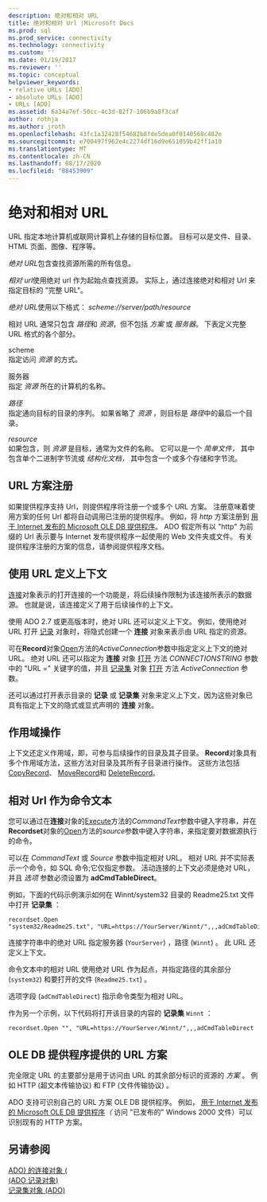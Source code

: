 ```yaml
---
description: 绝对和相对 URL
title: 绝对和相对 Url |Microsoft Docs
ms.prod: sql
ms.prod_service: connectivity
ms.technology: connectivity
ms.custom: ''
ms.date: 01/19/2017
ms.reviewer: ''
ms.topic: conceptual
helpviewer_keywords:
- relative URLs [ADO]
- absolute URLs [ADO]
- URLs [ADO]
ms.assetid: 6a34a7ef-50cc-4c3d-82f7-106b9a8f3caf
author: rothja
ms.author: jroth
ms.openlocfilehash: 43fc1a32428f54682b8fde5dea0f0140568c482e
ms.sourcegitcommit: e700497f962e4c2274df16d9e651059b42ff1a10
ms.translationtype: MT
ms.contentlocale: zh-CN
ms.lasthandoff: 08/17/2020
ms.locfileid: "88453909"
---
```

# <a name="absolute-and-relative-urls"></a>绝对和相对 URL
URL 指定本地计算机或联网计算机上存储的目标位置。 目标可以是文件、目录、HTML 页面、图像、程序等。  
  
 *绝对 URL*包含查找资源所需的所有信息。  
  
 *相对 url*使用绝对 url 作为起始点查找资源。 实际上，通过连接绝对和相对 Url 来指定目标的 "完整 URL"。  
  
 *绝对 URL*使用以下格式： *scheme://server/path/resource*  
  
 相对 URL 通常只包含 *路径*和 *资源*，但不包括 *方案* 或 *服务器*。 下表定义完整 URL 格式的各个部分。  
  
 scheme  
 指定访问 *资源* 的方式。  
  
 服务器  
 指定 *资源* 所在的计算机的名称。  
  
 *路径*  
 指定通向目标的目录的序列。 如果省略了 *资源* ，则目标是 *路径*中的最后一个目录。  
  
 *resource*  
 如果包含，则 *资源* 是目标，通常为文件的名称。 它可以是一个 *简单文件，* 其中包含单个二进制字节流或 *结构化文档，* 其中包含一个或多个存储和字节流。  
  
## <a name="url-scheme-registration"></a>URL 方案注册  
 如果提供程序支持 Url，则提供程序将注册一个或多个 URL 方案。 注册意味着使用方案的任何 Url 都将自动调用已注册的提供程序。 例如，将 *http* 方案注册到 [用于 Internet 发布的 Microsoft OLE DB 提供程序](../../../ado/guide/appendixes/microsoft-ole-db-provider-for-internet-publishing.md)。 ADO 假定所有以 "http" 为前缀的 Url 表示要与 Internet 发布提供程序一起使用的 Web 文件夹或文件。 有关提供程序注册的方案的信息，请参阅提供程序文档。  
  
## <a name="defining-context-with-a-url"></a>使用 URL 定义上下文  
 [连接](../../../ado/reference/ado-api/connection-object-ado.md)对象表示的打开连接的一个功能是，将后续操作限制为该连接所表示的数据源。 也就是说，该连接定义了用于后续操作的上下文。  
  
 使用 ADO 2.7 或更高版本时，绝对 URL 还可以定义上下文。 例如，使用绝对 URL 打开 [记录](../../../ado/reference/ado-api/record-object-ado.md) 对象时，将隐式创建一个 **连接** 对象来表示由 URL 指定的资源。  
  
 可在**Record**对象[Open](../../../ado/reference/ado-api/open-method-ado-record.md)方法的*ActiveConnection*参数中指定定义上下文的绝对 URL。 绝对 URL 还可以指定为 **连接** 对象 [打开](../../../ado/reference/ado-api/open-method-ado-connection.md) 方法 *CONNECTIONSTRING* 参数中的 "URL =" 关键字的值，并且 [记录集](../../../ado/reference/ado-api/recordset-object-ado.md) 对象 [打开](../../../ado/reference/ado-api/open-method-ado-recordset.md) 方法 *ActiveConnection* 参数。  
  
 还可以通过打开表示目录的 **记录** 或 **记录集** 对象来定义上下文，因为这些对象已具有指定上下文的隐式或显式声明的 **连接** 对象。  
  
## <a name="scoped-operations"></a>作用域操作  
 上下文还定义作用域，即，可参与后续操作的目录及其子目录。 **Record**对象具有多个作用域方法，这些方法对目录及其所有子目录进行操作。 这些方法包括 [CopyRecord](../../../ado/reference/ado-api/copyrecord-method-ado.md)、 [MoveRecord](../../../ado/reference/ado-api/moverecord-method-ado.md)和 [DeleteRecord](../../../ado/reference/ado-api/deleterecord-method-ado.md)。  
  
## <a name="relative-urls-as-command-text"></a>相对 Url 作为命令文本  
 您可以通过在**连接**对象的[Execute](../../../ado/reference/ado-api/execute-method-ado-connection.md)方法的*CommandText*参数中键入字符串，并在**Recordset**对象的[Open](../../../ado/reference/ado-api/open-method-ado-recordset.md)方法的*source*参数中键入字符串，来指定要对数据源执行的命令。  
  
 可以在 *CommandText* 或 *Source* 参数中指定相对 URL。 相对 URL 并不实际表示一个命令，如 SQL 命令;它仅指定参数。 活动连接的上下文必须是绝对 URL，并且 *选项* 参数必须设置为 **adCmdTableDirect**。  
  
 例如，下面的代码示例演示如何在 Winnt/system32 目录的 Readme25.txt 文件中打开 **记录集** ：  
  
```  
recordset.Open "system32/Readme25.txt", "URL=https://YourServer/Winnt/",,,adCmdTableDirect  
```  
  
 连接字符串中的绝对 URL 指定服务器 (`YourServer`) ，路径 (`Winnt`) 。 此 URL 还定义上下文。  
  
 命令文本中的相对 URL 使用绝对 URL 作为起点，并指定路径的其余部分 (`system32`) 和要打开的文件 (`Readme25.txt`) 。  
  
 选项字段 (`adCmdTableDirect`) 指示命令类型为相对 URL。  
  
 作为另一个示例，以下代码将打开该目录的内容的 **记录集** `Winnt` ：  
  
```  
recordset.Open "", "URL=https://YourServer/Winnt/",,,adCmdTableDirect  
```  
  
## <a name="ole-db-provider-supplied-url-schemes"></a>OLE DB 提供程序提供的 URL 方案  
 完全限定 URL 的主要部分是用于访问由 URL 的其余部分标识的资源的 *方案* 。 例如 HTTP (超文本传输协议) 和 FTP (文件传输协议) 。  
  
 ADO 支持可识别自己的 URL 方案 OLE DB 提供程序。 例如， [用于 Internet 发布的 Microsoft OLE DB 提供程序](../../../ado/guide/appendixes/microsoft-ole-db-provider-for-internet-publishing.md)*（* 访问 "已发布的" Windows 2000 文件）可以识别现有的 HTTP 方案。  
  
## <a name="see-also"></a>另请参阅  
 [ADO) 的连接对象 (](../../../ado/reference/ado-api/connection-object-ado.md)   
 [ (ADO 记录对象) ](../../../ado/reference/ado-api/record-object-ado.md)   
 [记录集对象 (ADO)](../../../ado/reference/ado-api/recordset-object-ado.md)

